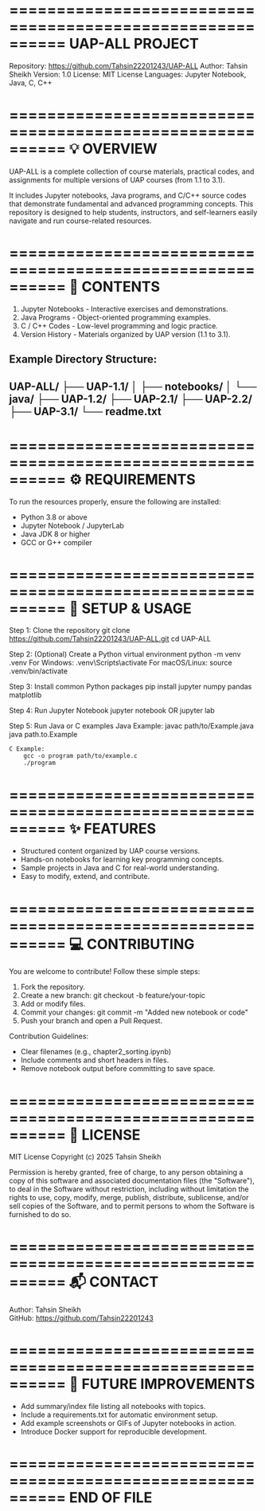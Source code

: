 ==========================================================
                   UAP-ALL PROJECT
==========================================================

Repository:  https://github.com/Tahsin22201243/UAP-ALL
Author:      Tahsin Sheikh
Version:     1.0
License:     MIT License
Languages:   Jupyter Notebook, Java, C, C++

==========================================================
💡 OVERVIEW
==========================================================

UAP-ALL is a complete collection of course materials, practical codes,
and assignments for multiple versions of UAP courses (from 1.1 to 3.1).

It includes Jupyter notebooks, Java programs, and C/C++ source codes
that demonstrate fundamental and advanced programming concepts. 
This repository is designed to help students, instructors, and
self-learners easily navigate and run course-related resources.

==========================================================
📁 CONTENTS
==========================================================

1. Jupyter Notebooks - Interactive exercises and demonstrations.
2. Java Programs      - Object-oriented programming examples.
3. C / C++ Codes      - Low-level programming and logic practice.
4. Version History    - Materials organized by UAP version (1.1 to 3.1).

Example Directory Structure:
----------------------------------------------------------
UAP-ALL/
├── UAP-1.1/
│   ├── notebooks/
│   └── java/
├── UAP-1.2/
├── UAP-2.1/
├── UAP-2.2/
├── UAP-3.1/
└── readme.txt
----------------------------------------------------------

==========================================================
⚙️ REQUIREMENTS
==========================================================

To run the resources properly, ensure the following are installed:

- Python 3.8 or above
- Jupyter Notebook / JupyterLab
- Java JDK 8 or higher
- GCC or G++ compiler

==========================================================
🚀 SETUP & USAGE
==========================================================

Step 1: Clone the repository
    git clone https://github.com/Tahsin22201243/UAP-ALL.git
    cd UAP-ALL

Step 2: (Optional) Create a Python virtual environment
    python -m venv .venv
    For Windows: .venv\Scripts\activate
    For macOS/Linux: source .venv/bin/activate

Step 3: Install common Python packages
    pip install jupyter numpy pandas matplotlib

Step 4: Run Jupyter Notebook
    jupyter notebook
    OR
    jupyter lab

Step 5: Run Java or C examples
    Java Example:
        javac path/to/Example.java
        java path.to.Example

    C Example:
        gcc -o program path/to/example.c
        ./program

==========================================================
✨ FEATURES
==========================================================

- Structured content organized by UAP course versions.
- Hands-on notebooks for learning key programming concepts.
- Sample projects in Java and C for real-world understanding.
- Easy to modify, extend, and contribute.

==========================================================
💻 CONTRIBUTING
==========================================================

You are welcome to contribute! Follow these simple steps:

1. Fork the repository.
2. Create a new branch:
       git checkout -b feature/your-topic
3. Add or modify files.
4. Commit your changes:
       git commit -m "Added new notebook or code"
5. Push your branch and open a Pull Request.

Contribution Guidelines:
- Clear filenames (e.g., chapter2_sorting.ipynb)
- Include comments and short headers in files.
- Remove notebook output before committing to save space.

==========================================================
📄 LICENSE
==========================================================

MIT License
Copyright (c) 2025 Tahsin Sheikh

Permission is hereby granted, free of charge, to any person obtaining a copy
of this software and associated documentation files (the "Software"), to deal
in the Software without restriction, including without limitation the rights
to use, copy, modify, merge, publish, distribute, sublicense, and/or sell copies
of the Software, and to permit persons to whom the Software is furnished to do so.

==========================================================
📬 CONTACT
==========================================================

Author: Tahsin Sheikh  
GitHub: https://github.com/Tahsin22201243

==========================================================
🧭 FUTURE IMPROVEMENTS
==========================================================

- Add summary/index file listing all notebooks with topics.
- Include a requirements.txt for automatic environment setup.
- Add example screenshots or GIFs of Jupyter notebooks in action.
- Introduce Docker support for reproducible development.

==========================================================
END OF FILE
==========================================================
